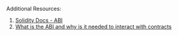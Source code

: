 Additional Resources:

1. [Solidity Docs - ABI](https://solidity.readthedocs.io/en/latest/abi-spec.html)
2. [What is the ABI and why is it needed to interact with contracts](https://ethereum.stackexchange.com/questions/234/what-is-an-abi-and-why-is-it-needed-to-interact-with-contracts)
